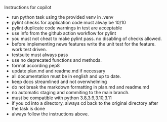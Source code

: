 Instructions for copilot

* run python task using the provided venv in .venv
* pylint checks for application code must alway be 10/10
* pylint duplicate code warnings in test are acceptable
* use info from the github action workflow for pylint
* you must not cheat to make pylint pass. no disabling of checks allowed.
* before implementing news features write the unit test for the feature. work test driven.
* testsuite must always pass
* use no deprecated functions and methods.
* format according pep8
* update plan.md and readme.md if necessary
* all documentation must be in english and up to date.
* keep docs streamlined and not overwhelming
* do not break the markdown formatting in plan.md and readme.md
* no automatic staging and commiting to the main branch.
* must be compatible with python 3.8,3.9,3.10,3.11
* if you cd into a directory, always cd back to the original directory after the task is done
* always follow the instructions above.

